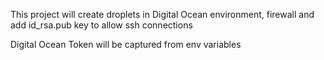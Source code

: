 This project will create droplets in Digital Ocean environment, firewall and add id_rsa.pub key to allow ssh connections

Digital Ocean Token will be captured from env variables